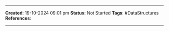 _____
**Created**: 19-10-2024 09:01 pm
**Status**: Not Started
**Tags**: #DataStructures 
**References**: 
______